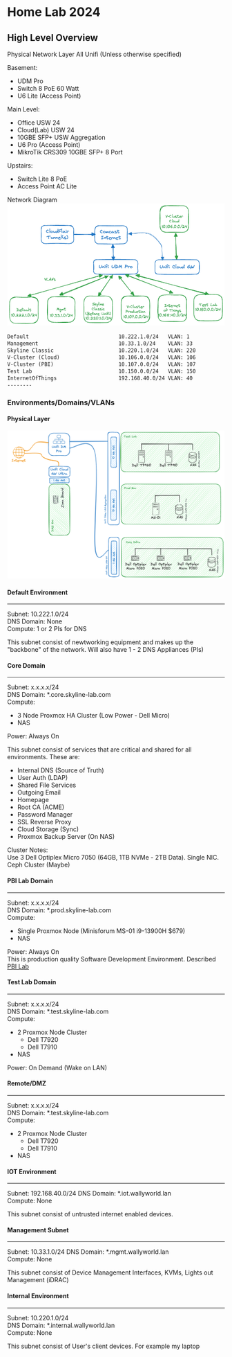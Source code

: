 Home Lab 2024
============================================

High Level Overview
--------------------------------------------
Physical Network Layer
All Unifi (Unless otherwise specified) 

Basement:
- UDM Pro
- Switch 8 PoE 60 Watt 
- U6 Lite (Access Point) 

Main Level:
- Office USW 24
- Cloud(Lab) USW 24  
- 10GBE SFP+ USW Aggregation 
- U6 Pro (Access Point)
- MikroTik CRS309 10GBE SFP+ 8 Port 

Upstairs:
- Switch Lite 8 PoE
- Access Point AC Lite




Network Diagram  
![High Level Network Diagram](docs/images/network-highlevel.excalidraw.png)
```
Default                             10.222.1.0/24   VLAN: 1
Management                          10.33.1.0/24    VLAN: 33
Skyline Classic                     10.220.1.0/24   VLAN: 220
V-Cluster (Cloud)                   10.106.0.0/24   VLAN: 106
V-Cluster (PBI)                     10.107.0.0/24   VLAN: 107
Test Lab                            10.150.0.0/24   VLAN: 150
InternetOfThings                    192.168.40.0/24 VLAN: 40
--------
```
### Environments/Domains/VLANs

#### Physical Layer
![Pysical Layer Diagram](docs/images/network-compute-layer.excalidraw.png)
#### Default Environment
-------
Subnet: 10.222.1.0/24  
DNS Domain: None  
Compute: 1 or 2 PIs for DNS

This subnet consist of newtworking equipment and makes up the "backbone" of the network. Will also have 1 - 2 DNS Appliances (PIs)


#### Core Domain
-------
Subnet: x.x.x.x/24  
DNS Domain: *.core.skyline-lab.com  
Compute: 
- 3 Node Proxmox HA Cluster (Low Power - Dell Micro)
- NAS

Power: Always On

This subnet consist of services that are critical and shared for all environments. These are:
- Internal DNS (Source of Truth)
- User Auth (LDAP)
- Shared File Services 
- Outgoing Email
- Homepage
- Root CA (ACME)
- Password Manager
- SSL Reverse Proxy
- Cloud Storage (Sync) 
- Proxmox Backup Server (On NAS)

Cluster Notes:  
Use 3 Dell Optiplex Micro 7050 (64GB, 1TB NVMe - 2TB Data). Single NIC. Ceph Cluster (Maybe)



#### PBI Lab Domain
-------
Subnet: x.x.x.x/24  
DNS Domain: *.prod.skyline-lab.com  
Compute: 
- Single Proxmox Node (Minisforum MS-01 i9-13900H $679)
- NAS

Power: Always On  
This is production quality Software Development Environment. Described [PBI Lab](docs/lab-pbi/lab-pbi.md)


#### Test Lab Domain
-------
Subnet: x.x.x.x/24  
DNS Domain: *.test.skyline-lab.com  
Compute: 
- 2 Proxmox Node Cluster
    - Dell T7920
    - Dell T7910
- NAS

Power: On Demand (Wake on LAN)

#### Remote/DMZ
-------
Subnet: x.x.x.x/24  
DNS Domain: *.test.skyline-lab.com  
Compute: 
- 2 Proxmox Node Cluster
    - Dell T7920
    - Dell T7910
- NAS

#### IOT Environment
-------
Subnet: 192.168.40.0/24 
DNS Domain: *.iot.wallyworld.lan  
Compute: None

This subnet consist of untrusted internet enabled devices.

#### Management Subnet
-------
Subnet: 10.33.1.0/24 
DNS Domain: *.mgmt.wallyworld.lan  
Compute: None

This subnet consist of Device Management Interfaces, KVMs, Lights out Management (iDRAC)

#### Internal Environment
-------
Subnet: 10.220.1.0/24  
DNS Domain: *.internal.wallyworld.lan  
Compute: None

This subnet consist of User's client devices. For example my laptop